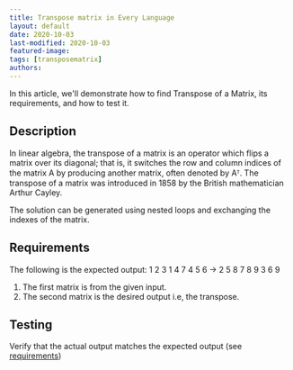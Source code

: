 ```yaml
---
title: Transpose matrix in Every Language
layout: default
date: 2020-10-03
last-modified: 2020-10-03
featured-image:
tags: [transposematrix]
authors:
---
```


In this article, we'll demonstrate how to find Transpose of a Matrix, its requirements, and how
to test it.

## Description

In linear algebra, the transpose of a matrix is an operator which flips a matrix over its diagonal; that is, it switches the row and column indices of the matrix A by producing another matrix, often denoted by Aᵀ. The transpose of a matrix was introduced in 1858 by the British mathematician Arthur Cayley.

The solution can be generated using nested loops and exchanging the indexes of the matrix.

## Requirements

The following is the expected output:
1 2 3      1 4 7
4 5 6  ->  2 5 8
7 8 9      3 6 9

1.  The first matrix is from the given input.
2.  The second  matrix is the desired output i.e, the transpose.

## Testing

Verify that the actual output matches the expected output (see [requirements][1])

[1]: #requirements
